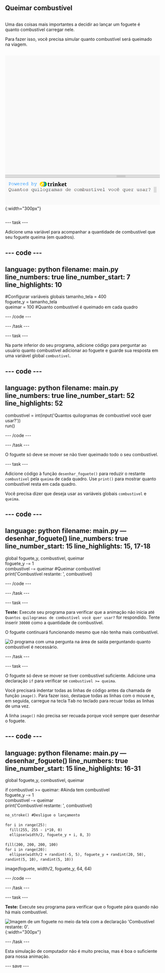 ## Queimar combustível

<div style="display: flex; flex-wrap: wrap">
<div style="flex-basis: 200px; flex-grow: 1; margin-right: 15px;">

Uma das coisas mais importantes a decidir ao lançar um foguete é quanto combustível carregar nele. 

Para fazer isso, você precisa simular quanto combustível será queimado na viagem.
</div>

![O programa com uma pergunta na área de saída perguntando quanto combustível é necessário.](images/burn_question_full.png){:width="300px"}

</div>

--- task ---

Adicione uma variável para acompanhar a quantidade de combustível que seu foguete queima (em quadros).

--- code ---
---
language: python 
filename: main.py 
line_numbers: true 
line_number_start: 7
line_highlights: 10
---

#Configurar variáveis globais
tamanho_tela = 400   
foguete_y = tamanho_tela  
queimar = 100 #Quanto combustível é queimado em cada quadro

--- /code ---

--- /task ---


--- task ---

Na parte inferior do seu programa, adicione código para perguntar ao usuário quanto combustível adicionar ao foguete e guarde sua resposta em uma variável global `combustivel`.

--- code ---
---
language: python
filename: main.py 
line_numbers: true
line_number_start: 52
line_highlights: 52
---

combustivel = int(input('Quantos quilogramas de combustível você quer usar?'))   
run()

--- /code ---

--- /task ---

O foguete só deve se mover se não tiver queimado todo o seu combustível.

--- task ---

Adicione código à função `desenhar_foguete()` para reduzir o restante `combustivel` pela `queima` de cada quadro. Use `print()` para mostrar quanto combustível resta em cada quadro.

Você precisa dizer que deseja usar as variáveis globais `combustivel` e `queima`.

--- code ---
---
language: python
filename: main.py — desenhar_foguete()
line_numbers: true
line_number_start: 15 
line_highlights: 15, 17-18
---

  global foguete_y, combustivel, queimar   
  foguete_y -= 1   
  combustivel -= queimar #Queimar combustível   
  print('Combustível restante: ', combustivel) 

--- /code ---

--- /task ---

--- task ---

**Teste:** Execute seu programa para verificar que a animação não inicia até `Quantos quilogramas de combustível você quer usar?` for respondido. Tente inserir `30000` como a quantidade de combustível.

O foguete continuará funcionando mesmo que não tenha mais combustível.

![O programa com uma pergunta na área de saída perguntando quanto combustível é necessário.](images/queimar_question.png)

--- /task ---

--- task ---

O foguete só deve se mover se tiver combustível suficiente. Adicione uma declaração `if` para verificar se `combustivel >= queima`.

Você precisará indentar todas as linhas de código antes da chamada de função `image()`. Para fazer isso, destaque todas as linhas com o mouse e, em seguida, carregue na tecla <kbd>Tab</kbd> no teclado para recuar todas as linhas de uma vez.

A linha `image()` não precisa ser recuada porque você sempre quer desenhar o foguete.

--- code ---
---
language: python
filename: main.py — desenhar_foguete()
line_numbers: true
line_number_start: 15
line_highlights: 16-31
---

  global foguete_y, combustivel, queimar  

  if combustivel >= queimar: #Ainda tem combustível   
    foguete_y -= 1   
    combustivel -= queimar   
    print('Combustível restante: ', combustivel)   
    
    no_stroke() #Desligue o lançamento   
    
    for i in range(25):   
      fill(255, 255 - i*10, 0)   
      ellipse(width/2, foguete_y + i, 8, 3)    
    
    fill(200, 200, 200, 100)   
    for i in range(20):   
      ellipse(width/2 + randint(-5, 5), foguete_y + randint(20, 50), randint(5, 10), randint(5, 10))   

  image(foguete, width/2, foguete_y, 64, 64)


--- /code ---

--- /task ---

--- task ---

**Teste:** Execute seu programa para verificar que o foguete pára quando não há mais combustível.

![Imagem de um foguete no meio da tela com a declaração 'Combustível restante: 0'.](images/queimar_empty.png){:width="300px"}

--- /task ---

Esta simulação de computador não é muito precisa, mas é boa o suficiente para nossa animação.

--- save ---

